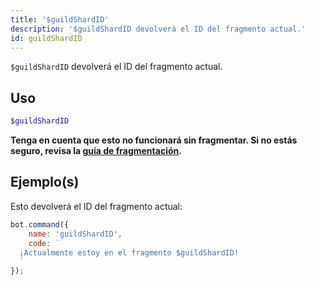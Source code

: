 ```yaml
---
title: '$guildShardID'
description: '$guildShardID devolverá el ID del fragmento actual.'
id: guildShardID
---
```


`$guildShardID` devolverá el ID del fragmento actual.

## Uso

```php
$guildShardID
```

**Tenga en cuenta que esto no funcionará sin fragmentar. Si no estás seguro, revisa la [guía de fragmentación](../../guides/Client/6sharding.md).**

## Ejemplo(s)

Esto devolverá el ID del fragmento actual:

```javascript
bot.command({
    name: 'guildShardID',
    code: `
  ¡Actualmente estoy en el fragmento $guildShardID!
  `
});
```
